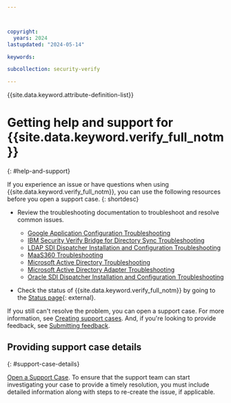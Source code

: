 ```yaml
---



copyright:
  years: 2024
lastupdated: "2024-05-14"

keywords:

subcollection: security-verify

---
```


{{site.data.keyword.attribute-definition-list}}

<!-- Use your product short name in the title to help search results, and use a nav title in the toc.yaml to shorten it to Getting help and support in the left nav-->

# Getting help and support for {{site.data.keyword.verify_full_notm}}
{: #help-and-support}

If you experience an issue or have questions when using {{site.data.keyword.verify_full_notm}}, you can use the following resources before you open a support case.
{: shortdesc}

<!--* Review the [FAQs](/docs/linktoyourfaqtopic) in the product documentation.-->
* Review the troubleshooting documentation to troubleshoot and resolve common issues.
     * [Google Application Configuration Troubleshooting](https://www.ibm.com/docs/en/security-verify?topic=google-troubleshooting)
     * [IBM Security Verify Bridge for Directory Sync Troubleshooting](https://www.ibm.com/docs/en/security-verify?topic=sync-troubleshooting)
     * [LDAP SDI Dispatcher Installation and Configuration Troubleshooting](https://www.ibm.com/docs/en/security-verify?topic=configuration-troubleshooting)
     * [MaaS360 Troubleshooting](https://www.ibm.com/docs/en/security-verify?topic=maas360-troubleshooting-mobile-single-sign-sso-errors)
     * [Microsoft Active Directory Troubleshooting](https://www.ibm.com/docs/en/security-verify?topic=mad-troubleshooting)
     * [Microsoft Active Directory Adapter Troubleshooting](https://www.ibm.com/docs/en/security-verify?topic=directory-troubleshooting)
     * [Oracle SDI Dispatcher Installation and Configuration Troubleshooting](https://www.ibm.com/docs/en/security-verify?topic=sdic-troubleshooting)

* Check the status of {{site.data.keyword.verify_full_notm}} by going to the [Status page](https://statuspage.ibmcloudsecurity.com/){: external}.

<!-- In this list above, you can also provide a public slack channel for searching for answers or asking questions in a forum, if there is one available. For example, you'd include a bullet like "Ask product experts and the community questions on the [slack-channel-name)[url.com] slack channel."  -->

If you still can't resolve the problem, you can open a support case. For more information, see [Creating support cases](/docs/get-support?topic=get-support-open-case). And, if you're looking to provide feedback, see [Submitting feedback](/docs/overview?topic=overview-feedback).

<!-- The following section is OPTIONAL and is for services that want to include detailed must gather information for customers to add to their support cases. You can work with customer-facing teams, get support case data, or work with your development team to identify relevant information needed to diagnose or trace errors. This might include commands to run, requests for specific types of information, diagrams, etc. If you plan to ask for these specific details in a support case, be sure to include the information on how a user can find the required information. See the following example based on Transit Gateway. -->

## Providing support case details
{: #support-case-details}

[Open a Support Case](https://www.ibm.com/mysupport/s/createrecord/NewCase?productId=01t50000004Y4A8AAK&language=en_US). 
To ensure that the support team can start investigating your case to provide a timely resolution, you must include detailed information along with steps to re-create the issue, if applicable. 


